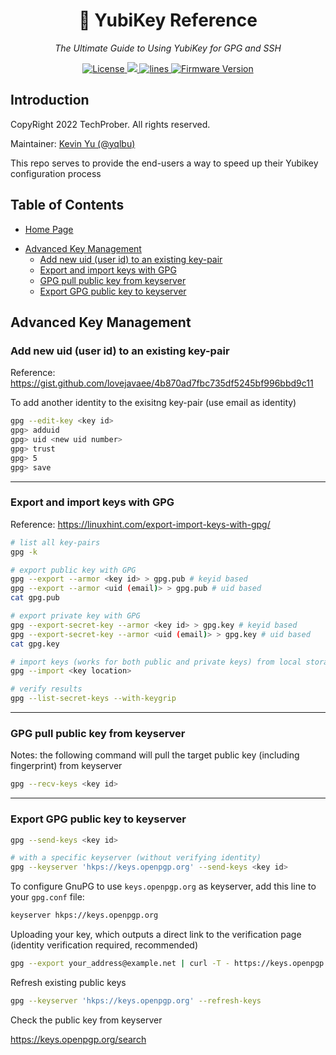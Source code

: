 <h1 align="center">🔐 YubiKey Reference</h1>
<p align="center">
    <em>The Ultimate Guide to Using YubiKey for GPG and SSH</em>
</p>

<p align="center">
    <a href="https://github.com/TechProber/yubikey-reference/blob/master/LICENSE">
      <img src="https://img.shields.io/github/license/TechProber/yubikey-reference?color=critical" alt="License"/>
    </a>
    <a href="https://hits.seeyoufarm.com">
      <img src="https://hits.seeyoufarm.com/api/count/incr/badge.svg?url=https%3A%2F%2Fgithub.com%2FTechProber%2Fyubikey-reference&count_bg=%235322B2&title_bg=%23555555&icon=&icon_color=%23E7E7E7&title=hits&edge_flat=false"/>
    </a>
    <a href="https://img.shields.io/tokei/lines/github/TechProber/yubikey-reference?color=orange">
      <img src="https://img.shields.io/tokei/lines/github/TechProber/yubikey-reference?color=orange" alt="lines">
    </a>
    <a href="https://www.yubico.com/blog/yubikey-firmware-update-yubikey-5-series-with-firmware-5-4/">
        <img src="https://img.shields.io/badge/yubikey--firmware-v5.4.3-brightgreen" alt="Firmware Version">
    </a>
</p>

## Introduction

CopyRight 2022 TechProber. All rights reserved.

Maintainer: [ Kevin Yu (@yqlbu) ](https://github.com/yqlbu)

This repo serves to provide the end-users a way to speed up their Yubikey configuration process

## Table of Contents

- [Home Page](https://github.com/TechProber/yubikey-reference)
<!-- vim-markdown-toc GFM -->

* [Advanced Key Management](#advanced-key-management)
  * [Add new uid (user id) to an existing key-pair](#add-new-uid-user-id-to-an-existing-key-pair)
  * [Export and import keys with GPG](#export-and-import-keys-with-gpg)
  * [GPG pull public key from keyserver](#gpg-pull-public-key-from-keyserver)
  * [Export GPG public key to keyserver](#export-gpg-public-key-to-keyserver)

<!-- vim-markdown-toc -->

## Advanced Key Management

### Add new uid (user id) to an existing key-pair

Reference: https://gist.github.com/lovejavaee/4b870ad7fbc735df5245bf996bbd9c11

To add another identity to the exisitng key-pair (use email as identity)

```bash
gpg --edit-key <key id>
gpg> adduid
gpg> uid <new uid number>
gpg> trust
gpg> 5
gpg> save
```

---

### Export and import keys with GPG

Reference: https://linuxhint.com/export-import-keys-with-gpg/

```bash
# list all key-pairs
gpg -k

# export public key with GPG
gpg --export --armor <key id> > gpg.pub # keyid based
gpg --export --armor <uid (email)> > gpg.pub # uid based
cat gpg.pub

# export private key with GPG
gpg --export-secret-key --armor <key id> > gpg.key # keyid based
gpg --export-secret-key --armor <uid (email)> > gpg.key # uid based
cat gpg.key

# import keys (works for both public and private keys) from local storage
gpg --import <key location>

# verify results
gpg --list-secret-keys --with-keygrip
```

---

### GPG pull public key from keyserver

Notes: the following command will pull the target public key (including fingerprint) from keyserver

```bash
gpg --recv-keys <key id>
```

---

### Export GPG public key to keyserver

```bash
gpg --send-keys <key id>

# with a specific keyserver (without verifying identity)
gpg --keyserver 'hkps://keys.openpgp.org' --send-keys <key id>
```

To configure GnuPG to use `keys.openpgp.org` as keyserver, add this line to your `gpg.conf` file:

```sh
keyserver hkps://keys.openpgp.org
```

Uploading your key, which outputs a direct link to the verification page (identity verification required, recommended)

```bash
gpg --export your_address@example.net | curl -T - https://keys.openpgp.org
```

Refresh existing public keys

```bash
gpg --keyserver 'hkps://keys.openpgp.org' --refresh-keys
```

Check the public key from keyserver

https://keys.openpgp.org/search
